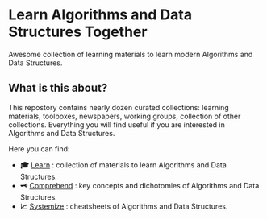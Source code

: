 # Learn Algorithms and Data Structures Together

Awesome collection of learning materials to learn modern Algorithms and Data Structures.

## What is this about?

This repostory contains nearly dozen curated collections: learning materials, toolboxes, newspapers, working groups, collection of other collections. Everything you will find useful if you are interested in Algorithms and Data Structures.

Here you can find:

- __:mortar_board:__ [Learn](./learn.md) : collection of materials to learn Algorithms and Data Structures.
- __:old_key:__ [Comprehend](./concepts.md) : key concepts and dichotomies of Algorithms and Data Structures.
- __:chart_with_upwards_trend:__ [Systemize](./cheatsheets.md) : cheatsheets of Algorithms and Data Structures.
